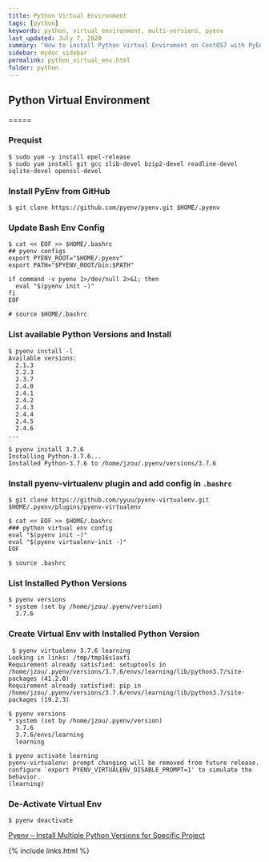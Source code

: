 ```yaml
---
title: Python Virtual Environment
tags: [python]
keywords: python, virtual environment, multi-versions, pyenv
last_updated: July 7, 2020
summary: "How to install Python Virtual Enviroment on CentOS7 with PyEnv"
sidebar: mydoc_sidebar
permalink: python_virtual_env.html
folder: python
---
```



## Python Virtual Environment
=====


### Prequist

```
$ sudo yum -y install epel-release
$ sudo yum install git gcc zlib-devel bzip2-devel readline-devel sqlite-devel openssl-devel
```

### Install PyEnv from GitHub
```
$ git clone https://github.com/pyenv/pyenv.git $HOME/.pyenv
```

### Update Bash Env Config
```
$ cat << EOF >> $HOME/.bashrc
## pyenv configs
export PYENV_ROOT="$HOME/.pyenv"
export PATH="$PYENV_ROOT/bin:$PATH"

if command -v pyenv 1>/dev/null 2>&1; then
  eval "$(pyenv init -)"
fi
EOF

# source $HOME/.bashrc
```

### List available Python Versions and Install 
```
$ pyenv install -l
Available versions:
  2.1.3
  2.2.3
  2.3.7
  2.4.0
  2.4.1
  2.4.2
  2.4.3
  2.4.4
  2.4.5
  2.4.6
...

$ pyenv install 3.7.6
Installing Python-3.7.6...
Installed Python-3.7.6 to /home/jzou/.pyenv/versions/3.7.6
```

### Install pyenv-virtualenv plugin and add config in `.bashrc`
```
$ git clone https://github.com/yyuu/pyenv-virtualenv.git $HOME/.pyenv/plugins/pyenv-virtualenv

$ cat << EOF >> $HOME/.bashrc
### python virtual env config
eval "$(pyenv init -)"
eval "$(pyenv virtualenv-init -)"
EOF

$ source .bashrc
```

### List Installed Python Versions 
```
$ pyenv versions
* system (set by /home/jzou/.pyenv/version)
  3.7.6
```

### Create Virtual Env with Installed Python Version
```
 $ pyenv virtualenv 3.7.6 learning
Looking in links: /tmp/tmp16s1axfi
Requirement already satisfied: setuptools in /home/jzou/.pyenv/versions/3.7.6/envs/learning/lib/python3.7/site-packages (41.2.0)
Requirement already satisfied: pip in /home/jzou/.pyenv/versions/3.7.6/envs/learning/lib/python3.7/site-packages (19.2.3)

$ pyenv versions
* system (set by /home/jzou/.pyenv/version)
  3.7.6
  3.7.6/envs/learning
  learning

$ pyenv activate learning
pyenv-virtualenv: prompt changing will be removed from future release. configure `export PYENV_VIRTUALENV_DISABLE_PROMPT=1' to simulate the behavior.
(learning)
```

### De-Activate Virtual Env
```
$ pyenv deactivate
```

[Pyenv – Install Multiple Python Versions for Specific Project](https://www.tecmint.com/pyenv-install-and-manage-multiple-python-versions-in-linux/)

{% include links.html %}
